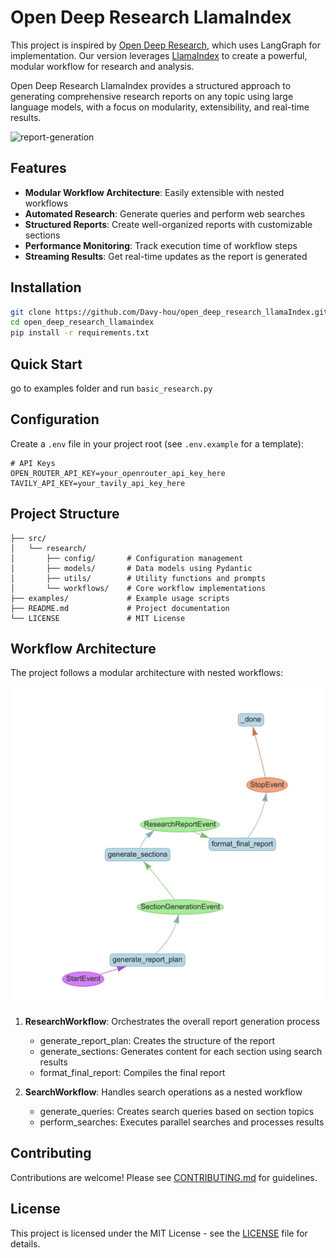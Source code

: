 # Open Deep Research LlamaIndex

This project is inspired by [Open Deep Research](https://github.com/langchain-ai/open_deep_research), which uses LangGraph for implementation. Our version leverages [LlamaIndex](https://docs.llamaindex.ai/en/stable/understanding/workflows/) to create a powerful, modular workflow for research and analysis.

Open Deep Research LlamaIndex provides a structured approach to generating comprehensive research reports on any topic using large language models, with a focus on modularity, extensibility, and real-time results.

![report-generation](https://github.com/user-attachments/assets/6595d5cd-c981-43ec-8e8b-209e4fefc596)

## Features

- **Modular Workflow Architecture**: Easily extensible with nested workflows
- **Automated Research**: Generate queries and perform web searches
- **Structured Reports**: Create well-organized reports with customizable sections
- **Performance Monitoring**: Track execution time of workflow steps
- **Streaming Results**: Get real-time updates as the report is generated

## Installation

```bash
git clone https://github.com/Davy-hou/open_deep_research_llamaIndex.git
cd open_deep_research_llamaindex
pip install -r requirements.txt
```

## Quick Start

go to examples folder and run `basic_research.py`

## Configuration

Create a `.env` file in your project root (see `.env.example` for a template):

```
# API Keys
OPEN_ROUTER_API_KEY=your_openrouter_api_key_here
TAVILY_API_KEY=your_tavily_api_key_here
```

## Project Structure

```
├── src/
│   └── research/
│       ├── config/       # Configuration management
│       ├── models/       # Data models using Pydantic
│       ├── utils/        # Utility functions and prompts
│       └── workflows/    # Core workflow implementations
├── examples/             # Example usage scripts
├── README.md             # Project documentation
└── LICENSE               # MIT License
```

## Workflow Architecture

The project follows a modular architecture with nested workflows:

![workflow-architecture](workflow.png)

1. **ResearchWorkflow**: Orchestrates the overall report generation process
   - generate_report_plan: Creates the structure of the report
   - generate_sections: Generates content for each section using search results
   - format_final_report: Compiles the final report

2. **SearchWorkflow**: Handles search operations as a nested workflow
   - generate_queries: Creates search queries based on section topics
   - perform_searches: Executes parallel searches and processes results

## Contributing

Contributions are welcome! Please see [CONTRIBUTING.md](CONTRIBUTING.md) for guidelines.

## License

This project is licensed under the MIT License - see the [LICENSE](LICENSE) file for details.

